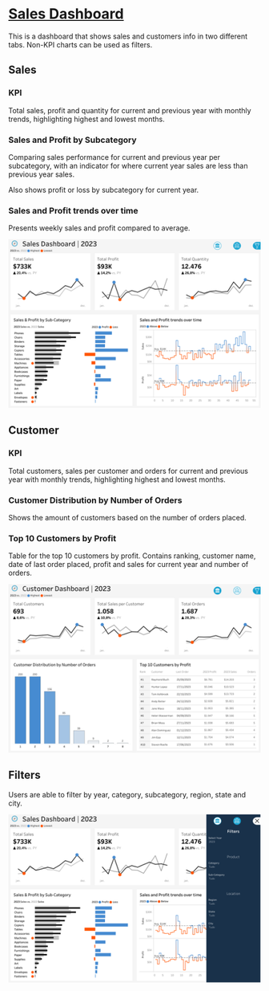 # [Sales Dashboard](https://public.tableau.com/app/profile/jo.o.baldacim/viz/SalesDashboard_17204522848230/SalesDashboard)

This is a dashboard that shows sales and customers info in two different tabs. Non-KPI charts can be used as filters.

## Sales
### KPI
Total sales, profit and quantity for current and previous year with monthly trends, highlighting highest and lowest months.

### Sales and Profit by Subcategory
Comparing sales performance for current and previous year per subcategory, with an indicator for where current year sales are less than previous year sales.

Also shows profit or loss by subcategory for current year.

### Sales and Profit trends over time
Presents weekly sales and profit compared to average.

![Sales Dashboard](img/Sales%20Dashboard.png)

## Customer
### KPI
Total customers, sales per customer and orders for current and previous year with monthly trends, highlighting highest and lowest months.

### Customer Distribution by Number of Orders
Shows the amount of customers based on the number of orders placed.

### Top 10 Customers by Profit
Table for the top 10 customers by profit. Contains ranking, customer name, date of last order placed, profit and sales for current year and number of orders.

![Customer Dashboard](img/Customer%20Dashboard.png)

## Filters

Users are able to filter by year, category, subcategory, region, state and city.

![Filters](img/Filters.png)